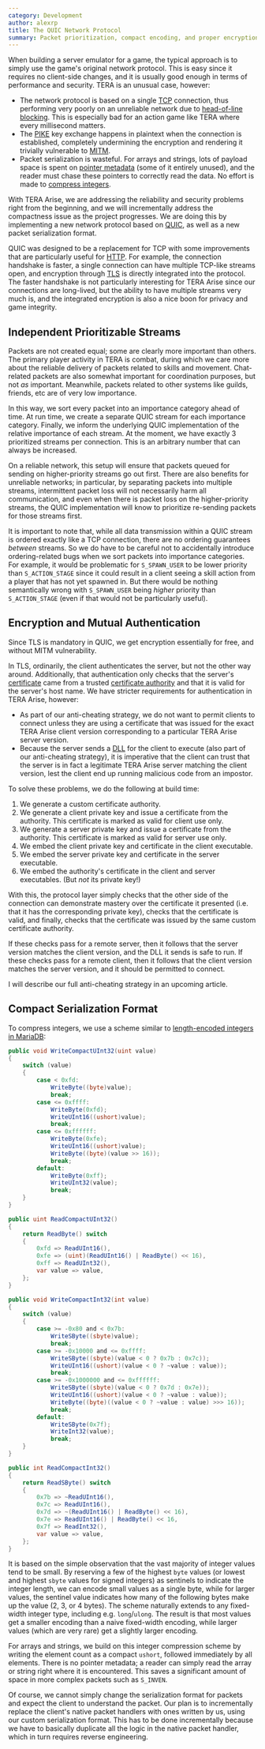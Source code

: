 ```yaml
---
category: Development
author: alexrp
title: The QUIC Network Protocol
summary: Packet prioritization, compact encoding, and proper encryption.
---
```


When building a server emulator for a game, the typical approach is to simply
use the game's original network protocol. This is easy since it requires no
client-side changes, and it is usually good enough in terms of performance and
security. TERA is an unusual case, however:

* The network protocol is based on a single
  [TCP](https://en.wikipedia.org/wiki/Transmission_Control_Protocol) connection,
  thus performing very poorly on an unreliable network due to
  [head-of-line blocking](https://en.wikipedia.org/wiki/Head-of-line_blocking).
  This is especially bad for an action game like TERA where every millisecond
  matters.
* The [PIKE](https://en.wikipedia.org/wiki/Pike_(cipher)) key exchange happens
  in plaintext when the connection is established, completely undermining the
  encryption and rendering it trivially
  vulnerable to [MITM](https://en.wikipedia.org/wiki/Man-in-the-middle_attack).
* Packet serialization is wasteful. For arrays and strings, lots of payload
  space is spent on
  [pointer metadata](https://docs.vezel.dev/novadrop/game/network-protocol#complex-types)
  (some of it entirely unused), and the reader must chase these pointers to
  correctly read the data. No effort is made to
  [compress integers](https://en.wikipedia.org/wiki/Variable-length_code).

With TERA Arise, we are addressing the reliability and security problems right
from the beginning, and we will incrementally address the compactness issue as
the project progresses. We are doing this by implementing a new network protocol
based on [QUIC](https://en.wikipedia.org/wiki/QUIC), as well as a new packet
serialization format.

QUIC was designed to be a replacement for TCP with some improvements that are
particularly useful for [HTTP](https://en.wikipedia.org/wiki/HTTP). For example,
the connection handshake is faster, a single connection can have multiple
TCP-like streams open, and encryption through
[TLS](https://en.wikipedia.org/wiki/Transport_Layer_Security) is directly
integrated into the protocol. The faster handshake is not particularly
interesting for TERA Arise since our connections are long-lived, but the ability
to have multiple streams very much is, and the integrated encryption is also a
nice boon for privacy and game integrity.

## Independent Prioritizable Streams

Packets are not created equal; some are clearly more important than others. The
primary player activity in TERA is combat, during which we care more about the
reliable delivery of packets related to skills and movement. Chat-related
packets are also somewhat important for coordination purposes, but not *as*
important. Meanwhile, packets related to other systems like guilds, friends, etc
are of very low importance.

In this way, we sort every packet into an importance category ahead of time. At
run time, we create a separate QUIC stream for each importance category.
Finally, we inform the underlying QUIC implementation of the relative importance
of each stream. At the moment, we have exactly 3 prioritized streams per
connection. This is an arbitrary number that can always be increased.

On a reliable network, this setup will ensure that packets queued for sending on
higher-priority streams go out first. There are also benefits for unreliable
networks; in particular, by separating packets into multiple streams,
intermittent packet loss will not necessarily harm all communication, and even
when there is packet loss on the higher-priority streams, the QUIC
implementation will know to prioritize re-sending packets for those streams
first.

It is important to note that, while all data transmission within a QUIC stream
is ordered exactly like a TCP connection, there are no ordering guarantees
*between* streams. So we do have to be careful not to accidentally introduce
ordering-related bugs when we sort packets into importance categories. For
example, it would be problematic for `S_SPAWN_USER` to be lower priority than
`S_ACTION_STAGE` since it could result in a client seeing a skill action from
a player that has not yet spawned in. But there would be nothing semantically
wrong with `S_SPAWN_USER` being *higher* priority than `S_ACTION_STAGE` (even if
that would not be particularly useful).

## Encryption and Mutual Authentication

Since TLS is mandatory in QUIC, we get encryption essentially for free, and
without MITM vulnerability.

In TLS, ordinarily, the client authenticates the server, but not the other way
around. Additionally, that authentication only checks that the server's
[certificate](https://en.wikipedia.org/wiki/Public_key_certificate) came from a
trusted
[certificate authority](https://en.wikipedia.org/wiki/Certificate_authority) and
that it is valid for the server's host name. We have stricter requirements for
authentication in TERA Arise, however:

* As part of our anti-cheating strategy, we do not want to permit clients
  to connect unless they are using a certificate that was issued for the exact
  TERA Arise client version corresponding to a particular TERA Arise server
  version.
* Because the server sends a
  [DLL](https://en.wikipedia.org/wiki/Dynamic-link_library) for the client to
  execute (also part of our anti-cheating strategy), it is imperative that the
  client can trust that the server is in fact a legitimate TERA Arise server
  matching the client version, lest the client end up running malicious code
  from an impostor.

To solve these problems, we do the following at build time:

1. We generate a custom certificate authority.
2. We generate a client private key and issue a certificate from the authority.
   This certificate is marked as valid for client use only.
3. We generate a server private key and issue a certificate from the authority.
   This certificate is marked as valid for server use only.
4. We embed the client private key and certificate in the client executable.
5. We embed the server private key and certificate in the server executable.
6. We embed the authority's certificate in the client and server executables.
   (But *not* its private key!)

With this, the protocol layer simply checks that the other side of the
connection can demonstrate mastery over the certificate it presented (i.e. that
it has the corresponding private key), checks that the certificate is valid, and
finally, checks that the certificate was issued by the same custom certificate
authority.

If these checks pass for a remote server, then it follows that the server
version matches the client version, and the DLL it sends is safe to run. If
these checks pass for a remote client, then it follows that the client version
matches the server version, and it should be permitted to connect.

I will describe our full anti-cheating strategy in an upcoming article.

## Compact Serialization Format

To compress integers, we use a scheme similar to
[length-encoded integers in MariaDB](https://mariadb.com/kb/en/protocol-data-types/#length-encoded-integers):

```csharp
public void WriteCompactUInt32(uint value)
{
    switch (value)
    {
        case < 0xfd:
            WriteByte((byte)value);
            break;
        case <= 0xffff:
            WriteByte(0xfd);
            WriteUInt16((ushort)value);
            break;
        case <= 0xffffff:
            WriteByte(0xfe);
            WriteUInt16((ushort)value);
            WriteByte((byte)(value >> 16));
            break;
        default:
            WriteByte(0xff);
            WriteUInt32(value);
            break;
    }
}

public uint ReadCompactUInt32()
{
    return ReadByte() switch
    {
        0xfd => ReadUInt16(),
        0xfe => (uint)(ReadUInt16() | ReadByte() << 16),
        0xff => ReadUInt32(),
        var value => value,
    };
}

public void WriteCompactInt32(int value)
{
    switch (value)
    {
        case >= -0x80 and < 0x7b:
            WriteSByte((sbyte)value);
            break;
        case >= -0x10000 and <= 0xffff:
            WriteSByte((sbyte)(value < 0 ? 0x7b : 0x7c));
            WriteUInt16((ushort)(value < 0 ? ~value : value));
            break;
        case >= -0x1000000 and <= 0xffffff:
            WriteSByte((sbyte)(value < 0 ? 0x7d : 0x7e));
            WriteUInt16((ushort)(value < 0 ? ~value : value));
            WriteByte((byte)((value < 0 ? ~value : value) >>> 16));
            break;
        default:
            WriteSByte(0x7f);
            WriteInt32(value);
            break;
    }
}

public int ReadCompactInt32()
{
    return ReadSByte() switch
    {
        0x7b => ~ReadUInt16(),
        0x7c => ReadUInt16(),
        0x7d => ~(ReadUInt16() | ReadByte() << 16),
        0x7e => ReadUInt16() | ReadByte() << 16,
        0x7f => ReadInt32(),
        var value => value,
    };
}
```

It is based on the simple observation that the vast majority of integer values
tend to be small. By reserving a few of the highest `byte` values (or lowest and
highest `sbyte` values for signed integers) as sentinels to indicate the integer
length, we can encode small values as a single byte, while for larger values,
the sentinel value indicates how many of the following bytes make up the value
(2, 3, or 4 bytes). The scheme naturally extends to any fixed-width integer
type, including e.g. `long`/`ulong`. The result is that most values get a
smaller encoding than a naive fixed-width encoding, while larger values (which
are very rare) get a slightly larger encoding.

For arrays and strings, we build on this integer compression scheme by writing
the element count as a compact `ushort`, followed immediately by all elements.
There is no pointer metadata; a reader can simply read the array or string right
where it is encountered. This saves a significant amount of space in more
complex packets such as `S_INVEN`.

Of course, we cannot simply change the serialization format for packets and
expect the client to understand the packet. Our plan is to incrementally replace
the client's native packet handlers with ones written by us, using our custom
serialization format. This has to be done incrementally because we have to
basically duplicate all the logic in the native packet handler, which in turn
requires reverse engineering.
